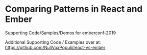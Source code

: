 # Comparing Patterns in React and Ember
Supporting Code/Samples/Demos for emberconf-2019



Additional Supporting Code / Examples over at: 
https://github.com/NullVoxPopuli/react-vs-ember